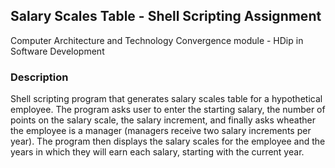 ## Salary Scales Table - Shell Scripting Assignment
Computer Architecture and Technology Convergence module - HDip in Software Development

### Description
Shell scripting program that generates salary scales table for a hypothetical employee. The program asks user to enter the starting salary, the number of points on the salary scale, the salary increment, and finally asks wheather the employee is a manager (managers receive two salary increments per year).
The program then displays the salary scales for the employee and the years in which they will earn each salary, starting with the current year.
